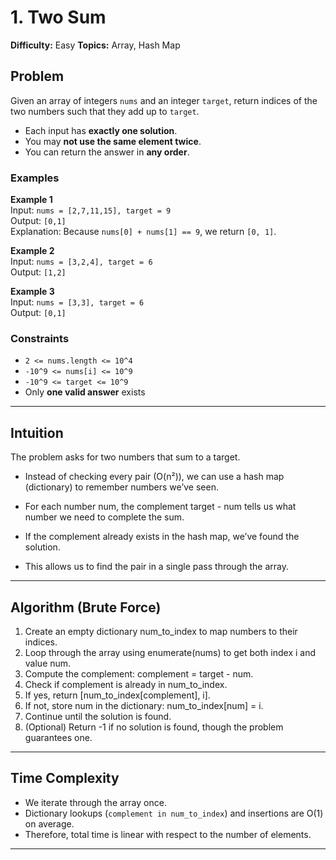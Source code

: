 # 1. Two Sum
**Difficulty:** Easy
**Topics:** Array, Hash Map

## Problem
Given an array of integers `nums` and an integer `target`, return indices of the two numbers such that they add up to `target`.  

- Each input has **exactly one solution**.  
- You may **not use the same element twice**.  
- You can return the answer in **any order**.  

### Examples
**Example 1**  
Input: `nums = [2,7,11,15], target = 9`  
Output: `[0,1]`  
Explanation: Because `nums[0] + nums[1] == 9`, we return `[0, 1]`.  

**Example 2**  
Input: `nums = [3,2,4], target = 6`  
Output: `[1,2]`  

**Example 3**  
Input: `nums = [3,3], target = 6`  
Output: `[0,1]`  

### Constraints
- `2 <= nums.length <= 10^4`  
- `-10^9 <= nums[i] <= 10^9`  
- `-10^9 <= target <= 10^9`  
- Only **one valid answer** exists  

---

## Intuition
The problem asks for two numbers that sum to a target.

- Instead of checking every pair (O(n²)), we can use a hash map (dictionary) to remember numbers we’ve seen.

- For each number num, the complement target - num tells us what number we need to complete the sum.

- If the complement already exists in the hash map, we’ve found the solution.

- This allows us to find the pair in a single pass through the array.

---

## Algorithm (Brute Force)
1. Create an empty dictionary num_to_index to map numbers to their indices.
2. Loop through the array using enumerate(nums) to get both index i and value num.
3. Compute the complement: complement = target - num.
4. Check if complement is already in num_to_index.
5. If yes, return [num_to_index[complement], i].
6. If not, store num in the dictionary: num_to_index[num] = i.
7. Continue until the solution is found.
8. (Optional) Return -1 if no solution is found, though the problem guarantees one.

---
## Time Complexity

- We iterate through the array once.  
- Dictionary lookups (`complement in num_to_index`) and insertions are O(1) on average.  
- Therefore, total time is linear with respect to the number of elements.

---

